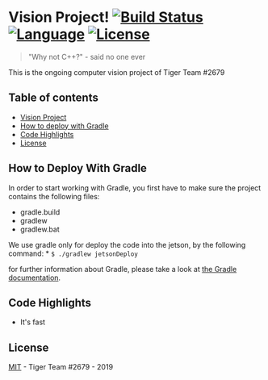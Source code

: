 # Vision Project!  [![Build Status](https://www.travis-ci.com/Tiger-team-2679/FRC-Vision-Project.svg?token=wDJhDKLsn1gED5ZJib2F&branch=master)](https://www.travis-ci.com/Tiger-team-2679/FRC-Vision-Project) [![Language](https://img.shields.io/badge/Made%20%20With-C++-ff69b4.svg)](https://shields.io/)  [![License](https://img.shields.io/badge/license-MIT-blue.svg)](https://shields.io/)  
> "Why not C++?" - said no one ever

This is the ongoing computer vision project of Tiger Team #2679

## Table of contents
* [Vision Project](#vision-project)
* [How to deploy with Gradle](#how-to-deploy-with-gradle)
* [Code Highlights](#code-highlights)
* [License](#license)

## How to Deploy With Gradle
In order to start working with Gradle, you first have to make sure the project contains the following files:
 * gradle.build
 * gradlew
 * gradlew.bat

We use gradle only for deploy the code into the jetson, by the following command:
*
    ```
    $ ./gradlew jetsonDeploy
    ```

for further information about Gradle, please take a look at [the Gradle documentation](https://docs.gradle.org/current/userguide/userguide.html).



## Code Highlights

* It's fast

## License
[MIT](LICENSE) - Tiger Team #2679 - 2019
